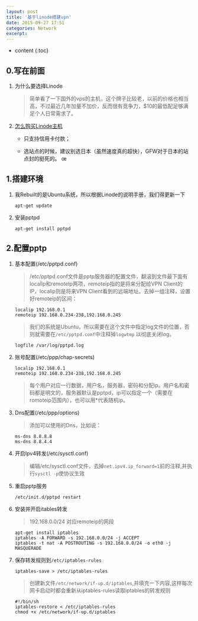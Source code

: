 ```yaml
---
layout: post
title: '基于linode搭建vpn'
date: 2015-09-27 17:51
categories: Network
excerpt:
---
```


* content
{:toc}

## 0.写在前面

1. 为什么要选择Linode
   
   > 简单看了一下国外的vps的主机，这个牌子比较老，以前的价格也相当高，不过最近几年加量不加价，反而很有竞争力，$10的最低配足够满足个人日常需求了。
   
2. [怎么购买Linode主机](http://my.oschina.net/denglz/blog/313858)
   
   - 只支持信用卡付款；
   
   
   - 选站点的时候，建议别选日本（虽然速度真的超快），GFW对于日本的站点封的挺死的。
œ
## 1.搭建环境

1. 我Rebuilt的是Ubuntu系统，所以根据Linode的说明手册，我们得更新一下
   
   ``` shell
   apt-get update
   ```
   
2. 安装pptpd
   
   ``` shell
   apt-get install pptpd
   ```

## 2.配置pptp

1. 基本配置(/etc/pptpd.conf)
   
   > /etc/pptpd.conf文件是pptp服务器的配置文件，翻滚到文件最下面有localIp和remoteIp两项，remoteip指的是将来分配给VPN Client的IP，localip则是将来VPN Client看到的远端地址。去掉一组注释，设置好remoteip的区间：
   
   ``` shell
   localip 192.168.0.1
   remoteip 192.168.0.234-238,192.168.0.245
   ```
   
   > 我们的系统是Ubuntu，所以需要在这个文件中指定log文件的位置，否则就需要在`/etc/pptpd.conf`中注释掉`logwtmp`	以彻底关闭log。
   
   ``` shell
   logfile /var/log/pptpd.log
   ```
   
2. 账号配置(/etc/ppp/chap-secrets)
   
   ``` shell
   localip 192.168.0.1
   remoteip 192.168.0.234-238,192.168.0.245
   ```
   
   >  每个用户对应一行数据，用户名，服务器，密码和分配ip。用户名和密码都是明文的，服务器默认是pptpd，ip可以指定一个（需要在romoteip范围内），也可以用*代表随机ip。
   
3. Dns配置(/etc/ppp/options)
   
   > 添加可以使用的Dns，比如说：
   
   ``` 
   ms-dns 8.8.8.8
   ms-dns 8.8.4.4
   ```
   
4. 开启Ipv4转发(/etc/sysctl.conf)
   
   > 编辑/etc/sysctl.conf文件，去掉`net.ipv4.ip_forward=1`前的注释,并执行`sysctl -p`使协议生效
   
5. 重启pptp服务
   
   ``` 
   /etc/init.d/pptpd restart
   ```
   
6. 安装并开启itables转发
   
   > 192.168.0.0/24 对应remoteip的网段
   
   ``` 
   apt-get install iptables
   iptables -A FORWARD -s 192.168.0.0/24 -j ACCEPT
   iptables -t nat -A POSTROUTING -s 192.168.0.0/24 -o eth0 -j MASQUERADE
   ```
   
7. 保存转发规则到`/etc/iptables-rules`
   
   ``` 
   iptables-save > /etc/iptables-rules
   ```

   > 创建新文件`/etc/network/if-up.d/iptables`,并填充一下内容,这样每次网卡启动时都会重新从iptables-rules读取iptables的转发规则

   ```
   #!/bin/sh
   iptables-restore < /etc/iptables-rules
   chmod +x /etc/network/if-up.d/iptables
   ```